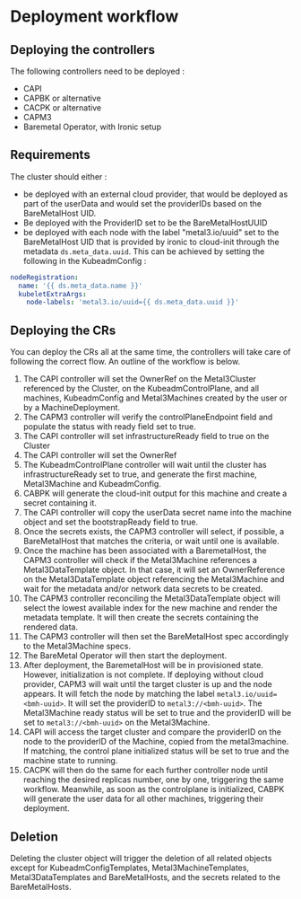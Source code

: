 # Deployment workflow

## Deploying the controllers

The following controllers need to be deployed :

* CAPI
* CAPBK or alternative
* CACPK or alternative
* CAPM3
* Baremetal Operator, with Ironic setup

## Requirements

The cluster should either :

* be deployed with an external cloud provider, that would be deployed as part of
  the userData and would set the providerIDs based on the BareMetalHost UID.
* Be deployed with the ProviderID set to be the BareMetalHostUUID
* be deployed with each node with the label "metal3.io/uuid" set to the
  BareMetalHost UID that is provided by ironic to cloud-init through the
  metadata `ds.meta_data.uuid`. This can be achieved by setting the following in
  the KubeadmConfig :

```yaml
nodeRegistration:
  name: '{{ ds.meta_data.name }}'
  kubeletExtraArgs:
    node-labels: 'metal3.io/uuid={{ ds.meta_data.uuid }}'
```

## Deploying the CRs

You can deploy the CRs all at the same time, the controllers will take care of
following the correct flow.
An outline of the workflow is below.

1. The CAPI controller will set the OwnerRef on the Metal3Cluster referenced
   by the Cluster, on the KubeadmControlPlane, and all machines, KubeadmConfig
   and Metal3Machines created by the user or by a MachineDeployment.
1. The CAPM3 controller will verify the controlPlaneEndpoint field and populate
   the status with ready field set to true.
1. The CAPI controller will set infrastructureReady field to true on the Cluster
1. The CAPI controller will set the OwnerRef
1. The KubeadmControlPlane controller will wait until the cluster has
   infrastructureReady set to true, and generate the first machine,
   Metal3Machine and KubeadmConfig.
1. CABPK will generate the cloud-init output for this machine and create a
   secret containing it.
1. The CAPI controller will copy the userData secret name into the machine
   object and set the bootstrapReady field to true.
1. Once the secrets exists, the CAPM3 controller will select, if
   possible, a BareMetalHost that matches the criteria, or wait until one is
   available.
1. Once the machine has been associated with a BaremetalHost, the CAPM3
   controller will check if the Metal3Machine references a
   Metal3DataTemplate object. In that case, it will set an OwnerReference on the
   Metal3DataTemplate object referencing the Metal3Machine and wait for the
   metadata and/or network data secrets to be created.
1. The CAPM3 controller reconciling the Metal3DataTemplate object will select
   the lowest available index for the new machine and render the metadata
   template. It will then create the secrets containing the rendered data.
1. The CAPM3 controller will then set the BareMetalHost spec accordingly to the
   Metal3Machine specs.
1. The BareMetal Operator will then start the deployment.
1. After deployment, the BaremetalHost will be in provisioned state. However,
   initialization is not complete. If deploying without cloud provider, CAPM3
   will wait until the target cluster is up and the node appears. It will fetch
   the node by matching the label `metal3.io/uuid=<bmh-uuid>`. It will set the
   providerID to `metal3://<bmh-uuid>`. The Metal3Machine ready status will
   be set to true and the providerID will be set to `metal3://<bmh-uuid>` on the
   Metal3Machine.
1. CAPI will access the target cluster and compare the providerID on the node to
   the providerID of the Machine, copied from the metal3machine. If matching,
   the control plane initialized status will be set to true and the machine
   state to running.
1. CACPK will then do the same for each further controller node until reaching
   the desired replicas number, one by one, triggering the same workflow.
   Meanwhile, as soon as the controlplane is initialized, CABPK will generate
   the user data for all other machines, triggering their deployment.

## Deletion

Deleting the cluster object will trigger the deletion of all related objects
except for KubeadmConfigTemplates, Metal3MachineTemplates, Metal3DataTemplates
and BareMetalHosts, and the secrets related to the BareMetalHosts.
